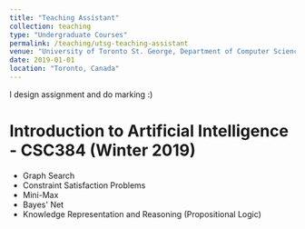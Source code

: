 ```yaml
---
title: "Teaching Assistant"
collection: teaching
type: "Undergraduate Courses"
permalink: /teaching/utsg-teaching-assistant
venue: "University of Toronto St. George, Department of Computer Science"
date: 2019-01-01
location: "Toronto, Canada"
---
```


I design assignment and do marking :)

Introduction to Artificial Intelligence - CSC384 (Winter 2019)
======

- Graph Search
- Constraint Satisfaction Problems
- Mini-Max
- Bayes' Net
- Knowledge Representation and Reasoning (Propositional Logic)